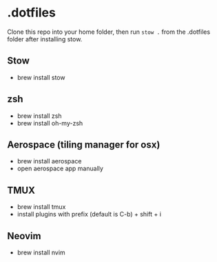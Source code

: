 # .dotfiles

Clone this repo into your home folder, then run `stow .` from the .dotfiles folder after installing stow.

## Stow
- brew install stow

## zsh
- brew install zsh
- brew install oh-my-zsh

## Aerospace (tiling manager for osx)
- brew install aerospace
- open aerospace app manually

## TMUX
- brew install tmux
- install plugins with prefix (default is C-b) + shift + i

## Neovim
- brew install nvim

